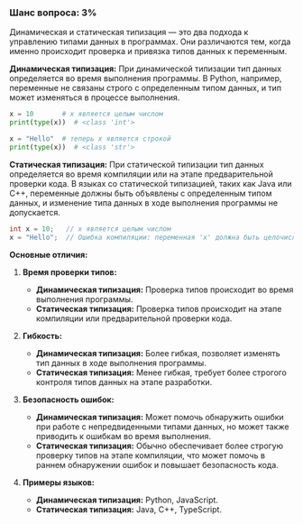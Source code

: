 ### Шанс вопроса: 3%

Динамическая и статическая типизация — это два подхода к управлению типами данных в программах. Они различаются тем, когда именно происходит проверка и привязка типов данных к переменным.

**Динамическая типизация:**
При динамической типизации тип данных определяется во время выполнения программы. В Python, например, переменные не связаны строго с определенным типом данных, и тип может изменяться в процессе выполнения.

```python
x = 10       # x является целым числом
print(type(x))  # <class 'int'>

x = "Hello"  # теперь x является строкой
print(type(x))  # <class 'str'>
```

**Статическая типизация:**
При статической типизации тип данных определяется во время компиляции или на этапе предварительной проверки кода. В языках со статической типизацией, таких как Java или C++, переменные должны быть объявлены с определенным типом данных, и изменение типа данных в ходе выполнения программы не допускается.

```java
int x = 10;   // x является целым числом
x = "Hello";  // Ошибка компиляции: переменная 'x' должна быть целочисленного типа
```

**Основные отличия:**
1. **Время проверки типов:**
   - **Динамическая типизация:** Проверка типов происходит во время выполнения программы.
   - **Статическая типизация:** Проверка типов происходит на этапе компиляции или предварительной проверки кода.

2. **Гибкость:**
   - **Динамическая типизация:** Более гибкая, позволяет изменять тип данных в ходе выполнения программы.
   - **Статическая типизация:** Менее гибкая, требует более строгого контроля типов данных на этапе разработки.

3. **Безопасность ошибок:**
   - **Динамическая типизация:** Может помочь обнаружить ошибки при работе с непредвиденными типами данных, но может также приводить к ошибкам во время выполнения.
   - **Статическая типизация:** Обычно обеспечивает более строгую проверку типов на этапе компиляции, что может помочь в раннем обнаружении ошибок и повышает безопасность кода.

4. **Примеры языков:**
   - **Динамическая типизация:** Python, JavaScript.
   - **Статическая типизация:** Java, C++, TypeScript.